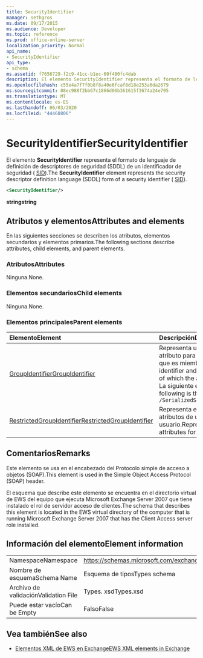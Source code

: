 ```yaml
---
title: SecurityIdentifier
manager: sethgros
ms.date: 09/17/2015
ms.audience: Developer
ms.topic: reference
ms.prod: office-online-server
localization_priority: Normal
api_name:
- SecurityIdentifier
api_type:
- schema
ms.assetid: f7656729-f2c9-41cc-b1ec-60f480fc4dab
description: El elemento SecurityIdentifier representa el formato de lenguaje de definición de descriptores de seguridad (SDDL) de un identificador de seguridad (SID).
ms.openlocfilehash: c55e4a7f7f0b8f8a40e6fcaf8d18e253a6da2679
ms.sourcegitcommit: 88ec988f2bb67c1866d06b361615f3674a24e795
ms.translationtype: MT
ms.contentlocale: es-ES
ms.lasthandoff: 06/03/2020
ms.locfileid: "44468806"
---
```

# <a name="securityidentifier"></a><span data-ttu-id="19f0f-103">SecurityIdentifier</span><span class="sxs-lookup"><span data-stu-id="19f0f-103">SecurityIdentifier</span></span>

<span data-ttu-id="19f0f-104">El elemento **SecurityIdentifier** representa el formato de lenguaje de definición de descriptores de seguridad (SDDL) de un identificador de seguridad ( [SID](sid.md)).</span><span class="sxs-lookup"><span data-stu-id="19f0f-104">The **SecurityIdentifier** element represents the security descriptor definition language (SDDL) form of a security identifier ( [SID](sid.md)).</span></span>
  
```xml
<SecurityIdentifier/>
```

 <span data-ttu-id="19f0f-105">**string**</span><span class="sxs-lookup"><span data-stu-id="19f0f-105">**string**</span></span>
## <a name="attributes-and-elements"></a><span data-ttu-id="19f0f-106">Atributos y elementos</span><span class="sxs-lookup"><span data-stu-id="19f0f-106">Attributes and elements</span></span>

<span data-ttu-id="19f0f-107">En las siguientes secciones se describen los atributos, elementos secundarios y elementos primarios.</span><span class="sxs-lookup"><span data-stu-id="19f0f-107">The following sections describe attributes, child elements, and parent elements.</span></span>
  
### <a name="attributes"></a><span data-ttu-id="19f0f-108">Atributos</span><span class="sxs-lookup"><span data-stu-id="19f0f-108">Attributes</span></span>

<span data-ttu-id="19f0f-109">Ninguna.</span><span class="sxs-lookup"><span data-stu-id="19f0f-109">None.</span></span>
  
### <a name="child-elements"></a><span data-ttu-id="19f0f-110">Elementos secundarios</span><span class="sxs-lookup"><span data-stu-id="19f0f-110">Child elements</span></span>

<span data-ttu-id="19f0f-111">Ninguna.</span><span class="sxs-lookup"><span data-stu-id="19f0f-111">None.</span></span>
  
### <a name="parent-elements"></a><span data-ttu-id="19f0f-112">Elementos principales</span><span class="sxs-lookup"><span data-stu-id="19f0f-112">Parent elements</span></span>

|<span data-ttu-id="19f0f-113">**Elemento**</span><span class="sxs-lookup"><span data-stu-id="19f0f-113">**Element**</span></span>|<span data-ttu-id="19f0f-114">**Descripción**</span><span class="sxs-lookup"><span data-stu-id="19f0f-114">**Description**</span></span>|
|:-----|:-----|
|[<span data-ttu-id="19f0f-115">GroupIdentifier</span><span class="sxs-lookup"><span data-stu-id="19f0f-115">GroupIdentifier</span></span>](groupidentifier.md) <br/> |<span data-ttu-id="19f0f-116">Representa un único identificador de seguridad y un atributo para un grupo de objetos de Active Directory del que es miembro la cuenta.</span><span class="sxs-lookup"><span data-stu-id="19f0f-116">Represents a single security identifier and attribute for an Active Directory object group of which the account is a member.</span></span>  <br/> <span data-ttu-id="19f0f-117">La siguiente es la expresión XPath a este elemento:</span><span class="sxs-lookup"><span data-stu-id="19f0f-117">The following is the XPath expression to this element:</span></span>  <br/>  `/SerializedSecurityContext/GroupSids/GroupIdentifier[i]` <br/> |
|[<span data-ttu-id="19f0f-118">RestrictedGroupIdentifier</span><span class="sxs-lookup"><span data-stu-id="19f0f-118">RestrictedGroupIdentifier</span></span>](restrictedgroupidentifier.md) <br/> |<span data-ttu-id="19f0f-119">Representa el identificador de seguridad de grupo y los atributos de un grupo restringido dentro de un token de usuario.</span><span class="sxs-lookup"><span data-stu-id="19f0f-119">Represents the group security identifier and attributes for a restricted group within a user token.</span></span>  <br/> |
   
## <a name="remarks"></a><span data-ttu-id="19f0f-120">Comentarios</span><span class="sxs-lookup"><span data-stu-id="19f0f-120">Remarks</span></span>

<span data-ttu-id="19f0f-121">Este elemento se usa en el encabezado del Protocolo simple de acceso a objetos (SOAP).</span><span class="sxs-lookup"><span data-stu-id="19f0f-121">This element is used in the Simple Object Access Protocol (SOAP) header.</span></span>
  
<span data-ttu-id="19f0f-122">El esquema que describe este elemento se encuentra en el directorio virtual de EWS del equipo que ejecuta Microsoft Exchange Server 2007 que tiene instalado el rol de servidor acceso de clientes.</span><span class="sxs-lookup"><span data-stu-id="19f0f-122">The schema that describes this element is located in the EWS virtual directory of the computer that is running Microsoft Exchange Server 2007 that has the Client Access server role installed.</span></span>
  
## <a name="element-information"></a><span data-ttu-id="19f0f-123">Información del elemento</span><span class="sxs-lookup"><span data-stu-id="19f0f-123">Element information</span></span>

|||
|:-----|:-----|
|<span data-ttu-id="19f0f-124">Namespace</span><span class="sxs-lookup"><span data-stu-id="19f0f-124">Namespace</span></span>  <br/> |https://schemas.microsoft.com/exchange/services/2006/types  <br/> |
|<span data-ttu-id="19f0f-125">Nombre de esquema</span><span class="sxs-lookup"><span data-stu-id="19f0f-125">Schema Name</span></span>  <br/> |<span data-ttu-id="19f0f-126">Esquema de tipos</span><span class="sxs-lookup"><span data-stu-id="19f0f-126">Types schema</span></span>  <br/> |
|<span data-ttu-id="19f0f-127">Archivo de validación</span><span class="sxs-lookup"><span data-stu-id="19f0f-127">Validation File</span></span>  <br/> |<span data-ttu-id="19f0f-128">Types. xsd</span><span class="sxs-lookup"><span data-stu-id="19f0f-128">Types.xsd</span></span>  <br/> |
|<span data-ttu-id="19f0f-129">Puede estar vacío</span><span class="sxs-lookup"><span data-stu-id="19f0f-129">Can be Empty</span></span>  <br/> |<span data-ttu-id="19f0f-130">Falso</span><span class="sxs-lookup"><span data-stu-id="19f0f-130">False</span></span>  <br/> |
   
## <a name="see-also"></a><span data-ttu-id="19f0f-131">Vea también</span><span class="sxs-lookup"><span data-stu-id="19f0f-131">See also</span></span>



- [<span data-ttu-id="19f0f-132">Elementos XML de EWS en Exchange</span><span class="sxs-lookup"><span data-stu-id="19f0f-132">EWS XML elements in Exchange</span></span>](ews-xml-elements-in-exchange.md)

